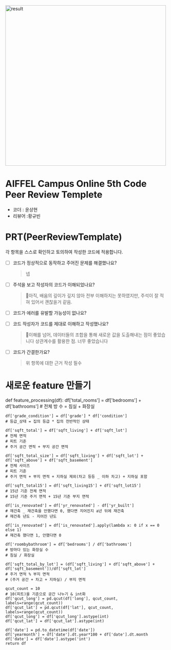 
<img width="500" alt="result" src="https://github.com/HalfMoon1008/Aiffel/assets/86039672/4465f401-9c24-4905-9c7b-fd993bdd0060">

# AIFFEL Campus Online 5th Code Peer Review Templete
- 코더 : 윤상현
- 리뷰어 :황규빈


# PRT(PeerReviewTemplate) 
각 항목을 스스로 확인하고 토의하여 작성한 코드에 적용합니다.

- [ ] 코드가 정상적으로 동작하고 주어진 문제를 해결했나요?
  > 넵
- [ ] 주석을 보고 작성자의 코드가 이해되었나요?
  > 아직, 배움의 깊이가 깊지 않아 전부 이해하지는 못하였지만, 주석이 잘 적혀 있어서 괜찮을거 같음.
- [ ] 코드가 에러를 유발할 가능성이 없나요?
  >
- [ ] 코드 작성자가 코드를 제대로 이해하고 작성했나요?
  > 이해를 넘어, 데이터들의 조합을 통해 새로운 값을 도출해내는 점이 좋았습니다
  > 상관계수를 활용한 점. 너무 좋았습니다
- [ ] 코드가 간결한가요?
  > 위 항목에 대한 근거 작성 필수
# 새로운 feature 만들기

def feature_processing(df):
    df['total_rooms'] = df['bedrooms'] + df['bathrooms']
    # 전체 방 수 = 침실 + 화장실

    df['grade_condition'] = df['grade'] * df['condition']
    # 등급_상태 = 집의 등급 * 집의 전반적인 상태

    df['sqft_total'] = df['sqft_living'] + df['sqft_lot']
    # 전체 면적
    # 피트 기준
    # 주거 공간 면적 + 부지 공간 면적

    df['sqft_total_size'] = df['sqft_living'] + df['sqft_lot'] + df['sqft_above'] + df['sqft_basement']
    # 전체 사이즈
    # 피트 기준
    # 주거 면적 + 부지 면적 + 지하실 제외(차고 등등 _ 이하 차고) + 지하실 포함

    df['sqft_total15'] = df['sqft_living15'] + df['sqft_lot15'] 
    # 15년 기준 전체 면적
    # 15년 기준 주거 면적 + 15년 기준 부지 면적

    df['is_renovated'] = df['yr_renovated'] - df['yr_built']
    # 재건축 _ 재건축을 안했다면 0, 했다면 지어진지 a년 뒤에 재건축
    # 재건축 년도 - 지어진 년도
    
    df['is_renovated'] = df['is_renovated'].apply(lambda x: 0 if x == 0 else 1)
    # 재건축 했다면 1, 안했다면 0
    
    df['roombybathroom'] = df['bedrooms'] / df['bathrooms']
    # 방마다 있는 화장실 수
    # 침실 / 화장실

    df['sqft_total_by_lot'] = (df['sqft_living'] + df['sqft_above'] + df['sqft_basement'])/df['sqft_lot']
    # 주거 면적 % 부지 면적
    # (주거 공간 + 차고 + 지하실) / 부지 면적

    qcut_count = 10
    # 10(피트)을 기준으로 공간 나누기 & int화
    df['qcut_long'] = pd.qcut(df['long'], qcut_count, labels=range(qcut_count))
    df['qcut_lat'] = pd.qcut(df['lat'], qcut_count, labels=range(qcut_count))
    df['qcut_long'] = df['qcut_long'].astype(int)
    df['qcut_lat'] = df['qcut_lat'].astype(int)

    df['date'] = pd.to_datetime(df['date'])
    df['yearmonth'] = df['date'].dt.year*100 + df['date'].dt.month
    df['date'] = df['date'].astype('int')
    return df
```

